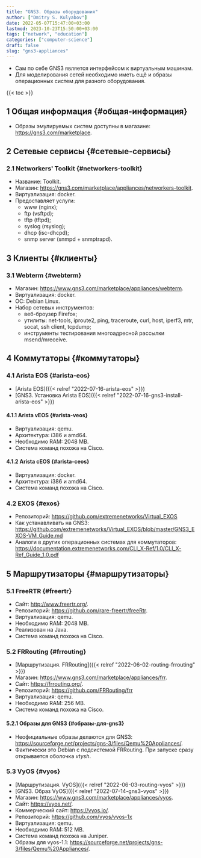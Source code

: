 ```yaml
---
title: "GNS3. Образы оборудования"
author: ["Dmitry S. Kulyabov"]
date: 2022-05-07T15:47:00+03:00
lastmod: 2023-10-23T15:50:00+03:00
tags: ["network", "education"]
categories: ["computer-science"]
draft: false
slug: "gns3-appliances"
---
```


-   Сам по себе GNS3 является интерфейсом к виртуальным машинам.
-   Для моделирования сетей необходимо иметь ещё и образы операционных систем для разного оборудования.

<!--more-->

{{< toc >}}


## <span class="section-num">1</span> Общая информация {#общая-информация}

-   Образы эмулируемых систем доступны в магазине: <https://gns3.com/marketplace>.


## <span class="section-num">2</span> Сетевые сервисы {#сетевые-сервисы}


### <span class="section-num">2.1</span> Networkers' Toolkit {#networkers-toolkit}

-   Название: Toolkit.
-   Магазин: <https://gns3.com/marketplace/appliances/networkers-toolkit>.
-   Виртуализация: docker.
-   Предоставляет услуги:
    -   www (nginx);
    -   ftp (vsftpd);
    -   tftp (tftpd);
    -   syslog (rsyslog);
    -   dhcp (isc-dhcpd);
    -   snmp server (snmpd + snmptrapd).


## <span class="section-num">3</span> Клиенты {#клиенты}


### <span class="section-num">3.1</span> Webterm {#webterm}

-   Магазин: <https://www.gns3.com/marketplace/appliances/webterm>.
-   Виртуализация: docker.
-   ОС: Debian Linux.
-   Набор сетевых инструментов:
    -   веб-броузер Firefox;
    -   утилиты: net-tools, iproute2, ping, traceroute, curl, host, iperf3, mtr, socat, ssh client, tcpdump;
    -   инструменты тестирования многоадресной рассылки msend/mreceive.


## <span class="section-num">4</span> Коммутаторы {#коммутаторы}


### <span class="section-num">4.1</span> Arista EOS {#arista-eos}

-   [Arista EOS]({{< relref "2022-07-16-arista-eos" >}})
-   [GNS3. Установка Arista EOS]({{< relref "2022-07-16-gns3-install-arista-eos" >}})


#### <span class="section-num">4.1.1</span> Arista vEOS {#arista-veos}

-   Виртуализация: qemu.
-   Архитектура: i386 и amd64.
-   Необходимо RAM: 2048 MB.
-   Система команд похожа на Cisco.


#### <span class="section-num">4.1.2</span> Arista cEOS {#arista-ceos}

-   Виртуализация: docker.
-   Архитектура: i386 и amd64.
-   Система команд похожа на Cisco.


### <span class="section-num">4.2</span> EXOS {#exos}

-   Репозиторий: <https://github.com/extremenetworks/Virtual_EXOS>
-   Как устанавливать на GNS3: <https://github.com/extremenetworks/Virtual_EXOS/blob/master/GNS3_EXOS-VM_Guide.md>
-   Аналоги в других операционных системах для коммутаторов: <https://documentation.extremenetworks.com/CLI_X-Ref/1.0/CLI_X-Ref_Guide_1.0.pdf>


## <span class="section-num">5</span> Маршрутизаторы {#маршрутизаторы}


### <span class="section-num">5.1</span> FreeRTR {#freertr}

-   Сайт: <http://www.freertr.org/>.
-   Репозиторий: <https://github.com/rare-freertr/freeRtr>.
-   Виртуализация: qemu.
-   Необходимо RAM: 2048 MB.
-   Реализован на Java.
-   Система команд похожа на Cisco.


### <span class="section-num">5.2</span> FRRouting {#frrouting}

-   [Маршрутизация. FRRouting]({{< relref "2022-06-02-routing-frrouting" >}})
-   Магазин: <https://www.gns3.com/marketplace/appliances/frr>.
-   Сайт: <https://frrouting.org/>.
-   Репозиторий: <https://github.com/FRRouting/frr>
-   Виртуализация: qemu.
-   Необходимо RAM: 256 MB.
-   Система команд похожа на Cisco.


#### <span class="section-num">5.2.1</span> Образы для GNS3 {#образы-для-gns3}

-   Неофициальные образы делаются для GNS3: <https://sourceforge.net/projects/gns-3/files/Qemu%20Appliances/>.
-   Фактически это Debian  с подсистемой FRRouting. При запуске сразу открывается оболочка _vtysh_.


### <span class="section-num">5.3</span> VyOS {#vyos}

-   [Маршрутизация. VyOS]({{< relref "2022-06-03-routing-vyos" >}})
-   [GNS3. Образ VyOS]({{< relref "2022-07-14-gns3-vyos" >}})
-   Магазин: <https://www.gns3.com/marketplace/appliances/vyos>.
-   Сайт: <https://vyos.net/>.
-   Коммерческий сайт: <https://vyos.io/>.
-   Репозиторий: <https://github.com/vyos/vyos-1x>
-   Виртуализация: qemu.
-   Необходимо RAM: 512 MB.
-   Система команд похожа на Juniper.
-   Образы для vyos-1.1: <https://sourceforge.net/projects/gns-3/files/Qemu%20Appliances/>.
